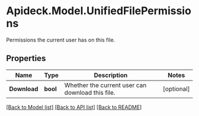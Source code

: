 # Apideck.Model.UnifiedFilePermissions
Permissions the current user has on this file.

## Properties

Name | Type | Description | Notes
------------ | ------------- | ------------- | -------------
**Download** | **bool** | Whether the current user can download this file. | [optional] 

[[Back to Model list]](../README.md#documentation-for-models) [[Back to API list]](../README.md#documentation-for-api-endpoints) [[Back to README]](../README.md)

